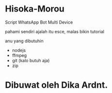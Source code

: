# Hisoka-Morou
Script WhatsApp Bot Multi Device


pahami sendiri ajalah itu esce, malas bikin tutorial


anu yang dibutuhin
- nodejs
- ffmpeg
- git (kalo butuh aja)
- zip


# Dibuwat oleh Dika Ardnt.
